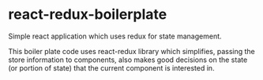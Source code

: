 # react-redux-boilerplate
Simple react application which uses redux for state management.

This boiler plate code uses react-redux library which simplifies, passing the store information to components, also makes good decisions on the state (or portion of state) that the current component is interested in. 

